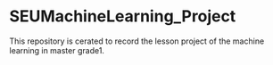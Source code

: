 # SEUMachineLearning_Project
This repository is cerated to record the lesson project of the machine learning in master grade1.
